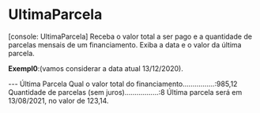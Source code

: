 # UltimaParcela
[console: UltimaParcela] Receba o valor total a ser pago e a quantidade de parcelas mensais de um financiamento. Exiba a data e o valor da última parcela.

**Exempl0**:(vamos considerar a data atual 13/12/2020).

--- Última Parcela
Qual o valor total do financiamento................:985,12
Quantidade de parcelas (sem juros).................:8
Última parcela será em 13/08/2021, no valor de 123,14.